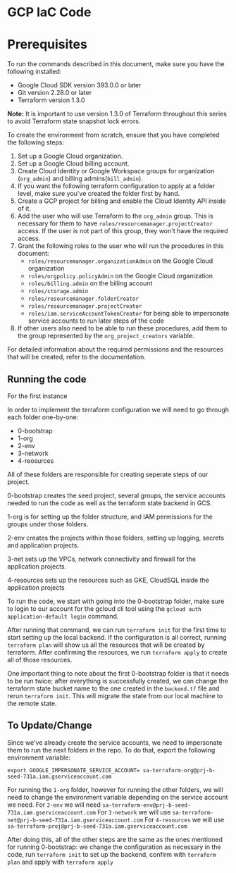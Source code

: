 # GCP IaC Code

# Prerequisites

To run the commands described in this document, make sure you have the following installed:

- Google Cloud SDK version 393.0.0 or later
- Git version 2.28.0 or later
- Terraform version 1.3.0

**Note:** It is important to use version 1.3.0 of Terraform throughout this series to avoid Terraform state snapshot lock errors.

To create the environment from scratch, ensure that you have completed the following steps:

1. Set up a Google Cloud organization.
2. Set up a Google Cloud billing account.
3. Create Cloud Identity or Google Workspace groups for organization (`org_admin`) and billing admins(`bill_admin`).
4. If you want the following terraform configuration to apply at a folder level, make sure you've created the folder first by hand.
5. Create a GCP project for billing and enable the Cloud Identity API inside of it.
6. Add the user who will use Terraform to the `org_admin` group. This is necessary for them to have `roles/resourcemanager.projectCreator` access. If the user is not part of this group, they won't have the required access.
7. Grant the following roles to the user who will run the procedures in this document:
    - `roles/resourcemanager.organizationAdmin` on the Google Cloud organization
    - `roles/orgpolicy.policyAdmin` on the Google Cloud organization
    - `roles/billing.admin` on the billing account
    - `roles/storage.admin`
    - `roles/resourcemanager.folderCreator`
    - `roles/resourcemanager.projectCreator`
    - `roles/iam.serviceAccountTokenCreator` for being able to impersonate service accounts to run later steps of the code
8. If other users also need to be able to run these procedures, add them to the group represented by the `org_project_creators` variable.
   
For detailed information about the required permissions and the resources that will be created, refer to the documentation.

## Running the code

For the first instance

In order to implement the terraform configuration we will need to go through each folder one-by-one:
 - 0-bootstrap
 - 1-org
 - 2-env
 - 3-network
 - 4-reosurces

All of these folders are responsible for creating seperate steps of our project.

0-bootstrap creates the seed project, several groups, the service accounts needed to run the code as well as the terraform state backend in GCS.  

1-org is for setting up the folder structure, and IAM permissions for the groups under those folders.

2-env creates the projects within those folders, setting up logging, secrets and application projects. 

3-net sets up the VPCs, network connectivity and firewall for the application projects.

4-resources sets up the resources such as GKE, CloudSQL inside the application projects

To run the code, we start with going into the 0-bootstrap folder, make sure to login to our account for the gcloud cli tool using the `gcloud auth application-default login` command. 

After running that command, we can run `terraform init` for the first time to start setting up the local backend. If the configuration is all correct, running `terraform plan` will show us all the resources that will be created by terraform. After confirming the resources, we run `terraform apply` to create all of those resources. 

One important thing to note about the first 0-bootstrap folder is that it needs to be run twice; after everything is successfully created, we can change the terraform state bucket name to the one created in the `backend.tf` file and rerun `terraform init`. This will migrate the state from our local machine to the remote state. 


## To Update/Change

Since we've already create the service accounts, we need to impersonate them to run the next folders in the repo. To do that, export the following environment variable:

```shell
export GOOGLE_IMPERSONATE_SERVICE_ACCOUNT= sa-terraform-org@prj-b-seed-731a.iam.gserviceaccount.com
```
For running the `1-org` folder, however for running the other folders, we will need to change the environment variable depending on the service account we need. 
For `2-env` we will need `sa-terraform-env@prj-b-seed-731a.iam.gserviceaccount.com`
For `3-network` we will use `sa-terraform-net@prj-b-seed-731a.iam.gserviceaccount.com`
For `4-resources` we will use `sa-terraform-proj@prj-b-seed-731a.iam.gserviceaccount.com`

After doing this, all of the other steps are the same as the ones mentioned for running 0-bootstrap: we change the configuration as necessary in the code, run `terraform init` to set up the backend, confirm with `terraform plan` and apply with `terraform apply`
